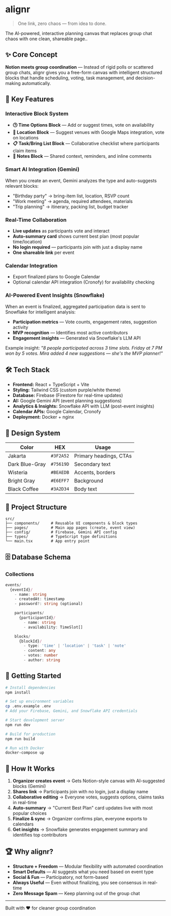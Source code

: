 # alignr

> One link, zero chaos — from idea to done.

The AI-powered, interactive planning canvas that replaces group chat chaos with one clean, shareable page..

## ✨ Core Concept

**Notion meets group coordination** — Instead of rigid polls or scattered group chats, alignr gives you a free-form canvas with intelligent structured blocks that handle scheduling, voting, task management, and decision-making automatically.

## 🎯 Key Features

### Interactive Block System
- **🕒 Time Options Block** — Add or suggest times, vote on availability
- **📍 Location Block** — Suggest venues with Google Maps integration, vote on locations
- **📋 Task/Bring List Block** — Collaborative checklist where participants claim items
- **📝 Notes Block** — Shared context, reminders, and inline comments

### Smart AI Integration (Gemini)
When you create an event, Gemini analyzes the type and auto-suggests relevant blocks:
- "Birthday party" → bring-item list, location, RSVP count
- "Work meeting" → agenda, required attendees, materials
- "Trip planning" → itinerary, packing list, budget tracker

### Real-Time Collaboration
- **Live updates** as participants vote and interact
- **Auto-summary card** shows current best plan (most popular time/location)
- **No login required** — participants join with just a display name
- **One shareable link** per event

### Calendar Integration
- Export finalized plans to Google Calendar
- Optional calendar API integration (Cronofy) for availability checking

### AI-Powered Event Insights (Snowflake)
When an event is finalized, aggregated participation data is sent to Snowflake for intelligent analysis:
- **Participation metrics** — Vote counts, engagement rates, suggestion activity
- **MVP recognition** — Identifies most active contributors
- **Engagement insights** — Generated via Snowflake's LLM API

Example insight: *"8 people participated across 3 time slots. Friday at 7 PM won by 5 votes. Mira added 4 new suggestions — she's the MVP planner!"*

## 🛠 Tech Stack

- **Frontend:** React + TypeScript + Vite
- **Styling:** Tailwind CSS (custom purple/white theme)
- **Database:** Firebase (Firestore for real-time updates)
- **AI:** Google Gemini API (event planning suggestions)
- **Analytics & Insights:** Snowflake API with LLM (post-event insights)
- **Calendar APIs:** Google Calendar, Cronofy
- **Deployment:** Docker + nginx

## 🎨 Design System

| Color | HEX | Usage |
|-------|-----|-------|
| Jakarta | `#3F2A52` | Primary headings, CTAs |
| Dark Blue-Gray | `#75619D` | Secondary text |
| Wisteria | `#BEAEDB` | Accents, borders |
| Bright Gray | `#E6EFF7` | Background |
| Black Coffee | `#3A2D34` | Body text |

## 📁 Project Structure

```
src/
├── components/     # Reusable UI components & block types
├── pages/          # Main app pages (create, event view)
├── config/         # Firebase, Gemini API config
├── types/          # TypeScript type definitions
└── main.tsx        # App entry point
```

## 🗄 Database Schema

### Collections

```typescript
events/
  {eventId}/
    - name: string
    - createdAt: timestamp
    - password?: string (optional)

    participants/
      {participantId}/
        - name: string
        - availability: TimeSlot[]

    blocks/
      {blockId}/
        - type: 'time' | 'location' | 'task' | 'note'
        - content: any
        - votes: number
        - author: string
```

## 🚀 Getting Started

```bash
# Install dependencies
npm install

# Set up environment variables
cp .env.example .env
# Add your Firebase, Gemini, and Snowflake API credentials

# Start development server
npm run dev

# Build for production
npm run build

# Run with Docker
docker-compose up
```

## 🎯 How It Works

1. **Organizer creates event** → Gets Notion-style canvas with AI-suggested blocks (Gemini)
2. **Shares link** → Participants join with no login, just a display name
3. **Collaborative editing** → Everyone votes, suggests options, claims tasks in real-time
4. **Auto-summary** → "Current Best Plan" card updates live with most popular choices
5. **Finalize & sync** → Organizer confirms plan, everyone exports to calendars
6. **Get insights** → Snowflake generates engagement summary and identifies top contributors

## 🏆 Why alignr?

- **Structure + Freedom** — Modular flexibility with automated coordination
- **Smart Defaults** — AI suggests what you need based on event type
- **Social & Fun** — Participatory, not form-based
- **Always Useful** — Even without finalizing, you see consensus in real-time
- **Zero Message Spam** — Keep planning out of the group chat

---

Built with ❤️ for cleaner group coordination

